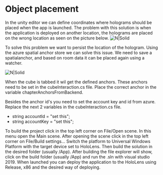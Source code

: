 # Object placement

In the unity editor we can define coordinates where holograms should be placed when the app is launched. The problem with this solution is when the application is deployed on another location, the holograms are placed on the wrong location as seen on the picture below.
![N|Solid](https://raw.githubusercontent.com/ilionx/qlabs-hololens-poc/master/1.%20Object%20placement/docs/images/current.png)

To solve this problem we want to persist the location of the hologram. Using the azure spatial anchor store we can solve this issue. We need to save a spatialanchor, and based on room data it can be placed again using a watcher.

![N|Solid](https://raw.githubusercontent.com/ilionx/qlabs-hololens-poc/master/1.%20Object%20placement/docs/images/wanted.png)



When the cube is tabbed it wil get the defined anchors. These anchors need to be set in the cubeInteraction.cs file.
Place the correct anchor in the variable chapterAnchorsFromBackend.

Besides the anchor id's you need to set the account key and id from azure.
Replace the next 2 variables in the cubeInteraction.cs file.

- string accountId = "set this";
- string accountKey = "set this";


To build the project click in the top left corner on File/Open scene. In this menu open the Main scene.
After opening the scene click in the top left corner on File/Build settings... Switch the platform to Universal Windows Platform with the target device set to HoloLens. Then build the solution in the desired folder (usually /App). After building the file explorer will show, click on the build folder (usually /App) and run the .sln with visual studio 2019. When launched you can deploy the application to the HoloLens using Release, x86 and the desired way of deploying.
